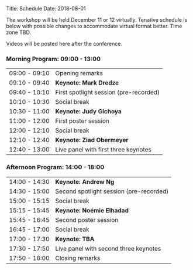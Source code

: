 Title: Schedule
Date: 2018-08-01
<!-- 25 minutes + 5 for invited -->

<p> The workshop will be held December 11 or 12 virtually. Tenative schedule is below with possible changes to accommodate virtual format better. Time zone TBD.</p>

<p> Videos will be posted here after the conference.</p>

<h3>Morning Program: 09:00 - 13:00</h3>

<div class="table-responsive">
  <table class="table table-bordered">
    <tbody>
        <tr> <td>09:00 - 09:10</td> <td>Opening remarks</td></tr>
<tr> <td>09:10 - 09:40</td> <td><b>Keynote: Mark Dredze</b></td></tr>
<tr> <td>09:40 - 10:10</td> <td>First spotlight session (pre-recorded)</td></tr>
<tr> <td>10:10 - 10:30</td> <td>Social break</td></tr>
<tr> <td>10:30 - 11:00</td> <td><b>Keynote: Judy Gichoya</b></td></tr>
<tr> <td>11:00 - 12:00</td> <td>First poster session</td></tr>
<tr> <td>12:00 - 12:10</td> <td>Social break</td></tr>
<tr> <td>12:10 - 12:40</td> <td><b>Keynote: Ziad Obermeyer</b></td></tr>
<tr> <td>12:40 - 13:00</td> <td>Live panel with first three keynotes</td></tr>
  </tbody>
    </table>
</div>

<!-- <h3> Lunch/dinner break: 13:00 - 14:00 </h3> -->
<h3>Afternoon Program: 14:00 - 18:00</h3>
<div class="table-responsive">
  <table class="table table-bordered">
    <tbody>
<tr> <td>14:00 - 14:30</td> <td><b>Keynote: Andrew Ng</b></td></tr>
<tr> <td>14:30 - 15:00</td> <td>Second spotlight session (pre-recorded)</td></tr>
<tr> <td>15:00 - 15:15</td> <td>Social break</td></tr>
<tr> <td>15:15 - 15:45</td> <td><b>Keynote: Noémie Elhadad</b></td></tr>
<tr> <td>15:45 - 16:45</td> <td>Second poster session</td></tr>
<tr> <td>16:45 - 17:00</td> <td>Social break</td></tr>
<tr> <td>17:00 - 17:30</td> <td><b>Keynote: TBA</b></td></tr>
<tr> <td>17:30 - 17:50</td> <td>Live panel with second three keynotes</td></tr>
<tr> <td>17:50 - 18:00</td> <td>Closing remarks</td></tr>
    </tbody>
    </table>
</div>

